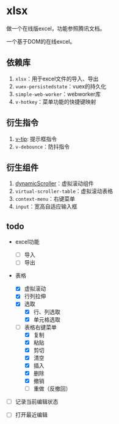 # xlsx
做一个在线版excel，功能参照腾讯文档。

一个基于DOM的在线excel。

## 依赖库

1. `xlsx`：用于excel文件的导入、导出
2. `vuex-persistedstate`：vuex的持久化
3. `simple-web-worker`：webworker库
4. `v-hotkey`：菜单功能的快捷键映射

## 衍生指令

1. [v-tip](https://github.com/lxw15337674/v-tip): 提示框指令
2. `v-debounce`：防抖指令

## 衍生组件

1. [dynamicScroller](https://github.com/lxw15337674/v-virtualScroller)：虚拟滚动组件
2. `virtual-scroller-table`：虚拟滚动表格
3. `context-menu`：右键菜单
4. `input`：宽高自适应输入框

## todo

- excel功能
    - [ ] 导入
    - [ ] 导出
    
- 表格
  
  
    - [x]  虚拟滚动
    - [x] 行列拉伸
    - [x] 选取
        - [x] 行、列选取
        - [x] 单元格选取
    - [ ] 表格右键菜单
        - [x] 复制
        - [x] 粘贴
        - [x] 剪切
        - [x] 清空
        - [x] 插入
        - [x] 删除
        - [x] 撤销
        - [ ] 重做（反撤回）
    
- [ ] 记录当前编辑状态

- [ ]  打开最近编辑
